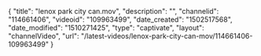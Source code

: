 {
    "title": "lenox park city can.mov",
    "description": "",
    "channelid": "114661406",
    "videoid": "109963499",
    "date_created": "1502517568",
    "date_modified": "1510271425",
    "type": "captivate",
    "layout": "channelVideo",
    "url": "\/latest-videos\/lenox-park-city-can-mov\/114661406-109963499"
}